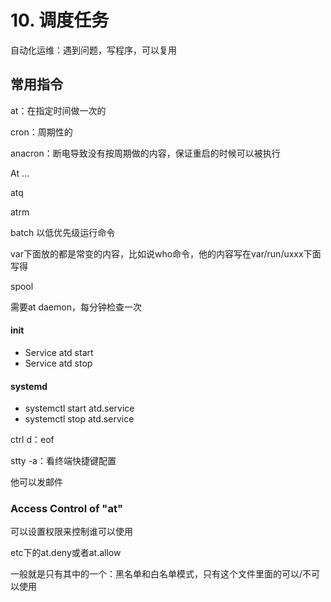 # 10. 调度任务

自动化运维：遇到问题，写程序，可以复用



## 常用指令

at：在指定时间做一次的

cron：周期性的

anacron：断电导致没有按周期做的内容，保证重启的时候可以被执行

At ...

atq

atrm

batch 以低优先级运行命令



var下面放的都是常变的内容，比如说who命令，他的内容写在var/run/uxxx下面写得



spool



需要at daemon，每分钟检查一次



#### init

- Service atd start
- Service atd stop

#### systemd

- systemctl start atd.service
- systemctl stop atd.service



ctrl d：eof

stty -a：看终端快捷键配置



他可以发邮件



### Access Control of "at"

可以设置权限来控制谁可以使用



etc下的at.deny或者at.allow

一般就是只有其中的一个：黑名单和白名单模式，只有这个文件里面的可以/不可以使用

